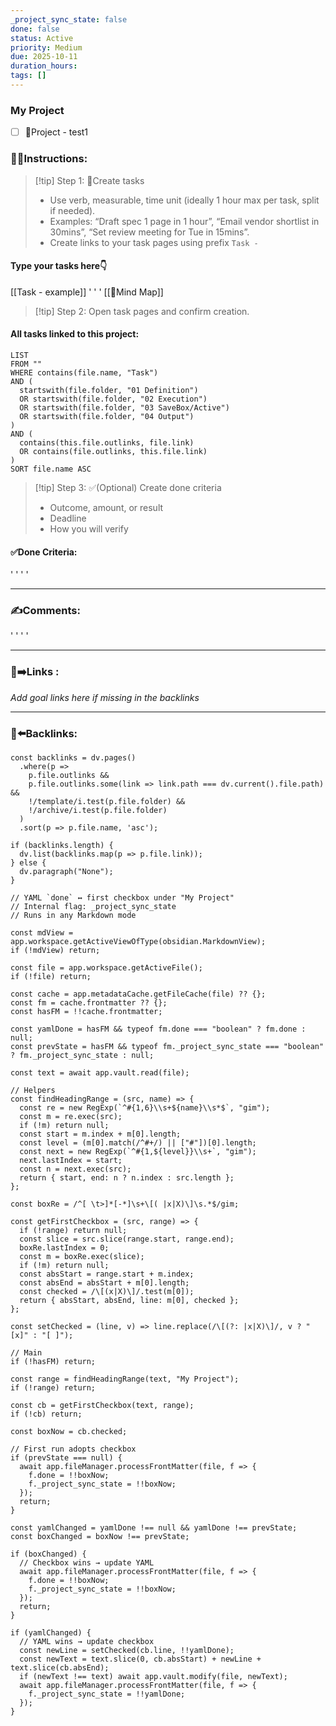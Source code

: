 ```yaml
---
_project_sync_state: false
done: false
status: Active
priority: Medium
due: 2025-10-11
duration_hours:
tags: []
---
```


### My Project
- [ ] 🚀Project - test1


### 👷‍♂️Instructions:
> [!tip] Step 1: 📌Create tasks  
> - Use verb, measurable, time unit (ideally 1 hour max per task, split if needed).
> - Examples: “Draft spec 1 page in 1 hour”, “Email vendor shortlist in 30mins”, “Set review meeting for Tue in 15mins”.
> - Create links to your task pages using prefix `Task - `  

#### Type your tasks here👇  
[[Task - example]]
'
'
'
[[🧠Mind Map]]
> [!tip] Step 2: Open task pages and confirm creation.
#### All tasks linked to this project:
~~~dataview
LIST
FROM ""
WHERE contains(file.name, "Task")
AND (
  startswith(file.folder, "01 Definition")
  OR startswith(file.folder, "02 Execution")
  OR startswith(file.folder, "03 SaveBox/Active")
  OR startswith(file.folder, "04 Output")
)
AND (
  contains(this.file.outlinks, file.link)
  OR contains(file.outlinks, this.file.link)
)
SORT file.name ASC
~~~
> [!tip] Step 3: ✅(Optional) Create done criteria
> - Outcome, amount, or result
> - Deadline
> - How you will verify

#### ✅Done Criteria:
'
'
'
'
___
### ✍️Comments:
'
'
'
'
___
### 🔗➡️Links  :
*Add goal links here if missing in the backlinks*

___
### 🔗⬅️Backlinks:
~~~dataviewjs
const backlinks = dv.pages()
  .where(p =>
    p.file.outlinks &&
    p.file.outlinks.some(link => link.path === dv.current().file.path) &&
    !/template/i.test(p.file.folder) &&
    !/archive/i.test(p.file.folder)
  )
  .sort(p => p.file.name, 'asc');

if (backlinks.length) {
  dv.list(backlinks.map(p => p.file.link));
} else {
  dv.paragraph("None");
}
~~~

```dataviewjs
// YAML `done` ↔ first checkbox under "My Project"
// Internal flag: _project_sync_state
// Runs in any Markdown mode

const mdView = app.workspace.getActiveViewOfType(obsidian.MarkdownView);
if (!mdView) return;

const file = app.workspace.getActiveFile();
if (!file) return;

const cache = app.metadataCache.getFileCache(file) ?? {};
const fm = cache.frontmatter ?? {};
const hasFM = !!cache.frontmatter;

const yamlDone = hasFM && typeof fm.done === "boolean" ? fm.done : null;
const prevState = hasFM && typeof fm._project_sync_state === "boolean" ? fm._project_sync_state : null;

const text = await app.vault.read(file);

// Helpers
const findHeadingRange = (src, name) => {
  const re = new RegExp(`^#{1,6}\\s+${name}\\s*$`, "gim");
  const m = re.exec(src);
  if (!m) return null;
  const start = m.index + m[0].length;
  const level = (m[0].match(/^#+/) || ["#"])[0].length;
  const next = new RegExp(`^#{1,${level}}\\s+`, "gim");
  next.lastIndex = start;
  const n = next.exec(src);
  return { start, end: n ? n.index : src.length };
};

const boxRe = /^[ \t>]*[-*]\s+\[( |x|X)\]\s.*$/gim;

const getFirstCheckbox = (src, range) => {
  if (!range) return null;
  const slice = src.slice(range.start, range.end);
  boxRe.lastIndex = 0;
  const m = boxRe.exec(slice);
  if (!m) return null;
  const absStart = range.start + m.index;
  const absEnd = absStart + m[0].length;
  const checked = /\[(x|X)\]/.test(m[0]);
  return { absStart, absEnd, line: m[0], checked };
};

const setChecked = (line, v) => line.replace(/\[(?: |x|X)\]/, v ? "[x]" : "[ ]");

// Main
if (!hasFM) return;

const range = findHeadingRange(text, "My Project");
if (!range) return;

const cb = getFirstCheckbox(text, range);
if (!cb) return;

const boxNow = cb.checked;

// First run adopts checkbox
if (prevState === null) {
  await app.fileManager.processFrontMatter(file, f => {
    f.done = !!boxNow;
    f._project_sync_state = !!boxNow;
  });
  return;
}

const yamlChanged = yamlDone !== null && yamlDone !== prevState;
const boxChanged = boxNow !== prevState;

if (boxChanged) {
  // Checkbox wins → update YAML
  await app.fileManager.processFrontMatter(file, f => {
    f.done = !!boxNow;
    f._project_sync_state = !!boxNow;
  });
  return;
}

if (yamlChanged) {
  // YAML wins → update checkbox
  const newLine = setChecked(cb.line, !!yamlDone);
  const newText = text.slice(0, cb.absStart) + newLine + text.slice(cb.absEnd);
  if (newText !== text) await app.vault.modify(file, newText);
  await app.fileManager.processFrontMatter(file, f => {
    f._project_sync_state = !!yamlDone;
  });
}

```
